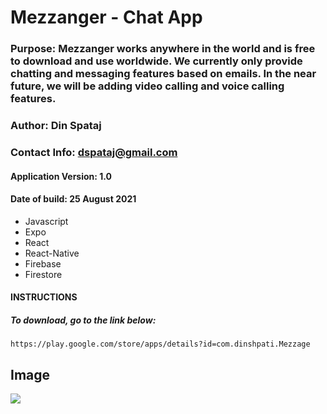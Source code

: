 # Mezzanger - Chat App

### Purpose: Mezzanger works anywhere in the world and is free to download and use worldwide. We currently only provide chatting and messaging features based on emails. In the near future, we will be adding video calling and voice calling features.
### Author: Din Spataj
### Contact Info: dspataj@gmail.com

#### Application Version: 1.0
#### Date of build: 25 August 2021

- Javascript
- Expo
- React
- React-Native
- Firebase
- Firestore

#### INSTRUCTIONS
##### To download, go to the link below:
`https://play.google.com/store/apps/details?id=com.dinshpati.Mezzage`

## Image
![](http://dinshpati.com/projectImgs/Mezzanger.png)
